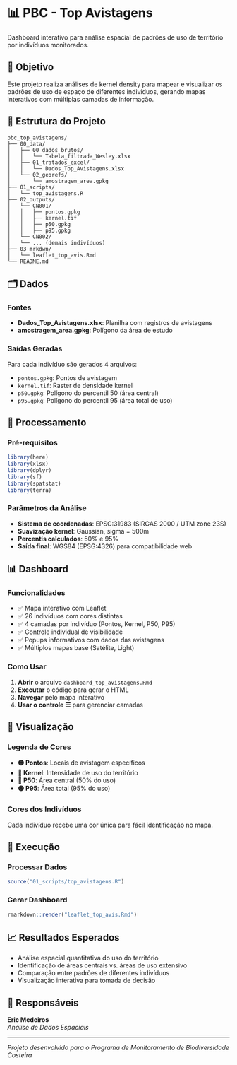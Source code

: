 # 📊 PBC - Top Avistagens

Dashboard interativo para análise espacial de padrões de uso de território por indivíduos monitorados.

## 🎯 Objetivo

Este projeto realiza análises de kernel density para mapear e visualizar os padrões de uso de espaço de diferentes indivíduos, gerando mapas interativos com múltiplas camadas de informação.

## 📁 Estrutura do Projeto

```
pbc_top_avistagens/
├── 00_data/
│   ├── 00_dados_brutos/
│   │   └── Tabela_filtrada_Wesley.xlsx
│   ├── 01_tratados_excel/
│   │   └── Dados_Top_Avistagens.xlsx
│   └── 02_georefs/
│       └── amostragem_area.gpkg
├── 01_scripts/
│   └── top_avistagens.R
├── 02_outputs/
│   └── CN001/
│   │   ├── pontos.gpkg
│   │   ├── kernel.tif
│   │   ├── p50.gpkg
│   │   ├── p95.gpkg
│   └── CN002/
│   └── ... (demais indivíduos)
├── 03_mrkdwn/
│   └── leaflet_top_avis.Rmd
└── README.md
```

## 🗂️ Dados

### Fontes
- **Dados_Top_Avistagens.xlsx**: Planilha com registros de avistagens
- **amostragem_area.gpkg**: Polígono da área de estudo

### Saídas Geradas
Para cada indivíduo são gerados 4 arquivos:
- `pontos.gpkg`: Pontos de avistagem
- `kernel.tif`: Raster de densidade kernel
- `p50.gpkg`: Polígono do percentil 50 (área central)
- `p95.gpkg`: Polígono do percentil 95 (área total de uso)

## 🔧 Processamento

### Pré-requisitos
```r
library(here)
library(xlsx)
library(dplyr)
library(sf)
library(spatstat)
library(terra)
```

### Parâmetros da Análise
- **Sistema de coordenadas**: EPSG:31983 (SIRGAS 2000 / UTM zone 23S)
- **Suavização kernel**: Gaussian, sigma = 500m
- **Percentis calculados**: 50% e 95%
- **Saída final**: WGS84 (EPSG:4326) para compatibilidade web

## 📊 Dashboard

### Funcionalidades
- ✅ Mapa interativo com Leaflet
- ✅ 26 indivíduos com cores distintas
- ✅ 4 camadas por indivíduo (Pontos, Kernel, P50, P95)
- ✅ Controle individual de visibilidade
- ✅ Popups informativos com dados das avistagens
- ✅ Múltiplos mapas base (Satélite, Light)

### Como Usar
1. **Abrir** o arquivo `dashboard_top_avistagens.Rmd`
2. **Executar** o código para gerar o HTML
3. **Navegar** pelo mapa interativo
4. **Usar o controle ☰** para gerenciar camadas

## 🎨 Visualização

### Legenda de Cores
- **🟡 Pontos**: Locais de avistagem específicos
- **🔴 Kernel**: Intensidade de uso do território  
- **🔵 P50**: Área central (50% do uso)
- **🟢 P95**: Área total (95% do uso)

### Cores dos Indivíduos
Cada indivíduo recebe uma cor única para fácil identificação no mapa.

## 🚀 Execução

### Processar Dados
```r
source("01_scripts/top_avistagens.R")
```

### Gerar Dashboard
```r
rmarkdown::render("leaflet_top_avis.Rmd")
```

## 📈 Resultados Esperados

- Análise espacial quantitativa do uso do território
- Identificação de áreas centrais vs. áreas de uso extensivo
- Comparação entre padrões de diferentes indivíduos
- Visualização interativa para tomada de decisão

## 👥 Responsáveis

**Eric Medeiros**  
*Análise de Dados Espaciais*

---

*Projeto desenvolvido para o Programa de Monitoramento de Biodiversidade Costeira*
